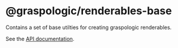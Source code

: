 # @graspologic/renderables-base

Contains a set of base utilties for creating graspologic renderables.

See the [API documentation](./dist/docs/globals.md).
